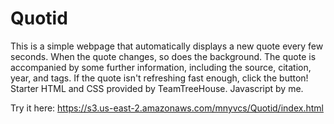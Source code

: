 # Quotid
This is a simple webpage that automatically displays a new quote every few seconds.
When the quote changes, so does the background.
The quote is accompanied by some further information, including the source, citation, year, and tags.
If the quote isn't refreshing fast enough, click the button!
Starter HTML and CSS provided by TeamTreeHouse. Javascript by me.

Try it here:
https://s3.us-east-2.amazonaws.com/mnyvcs/Quotid/index.html
